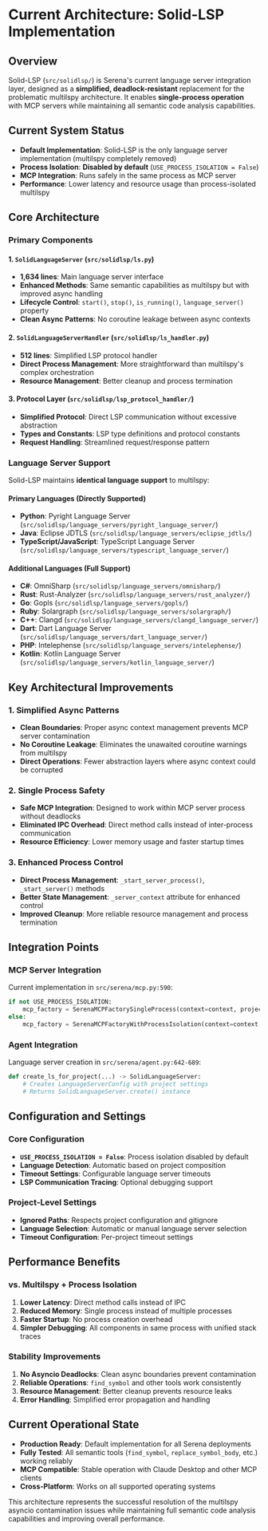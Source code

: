 # Current Architecture: Solid-LSP Implementation

## Overview

Solid-LSP (`src/solidlsp/`) is Serena's current language server integration layer, designed as a **simplified, deadlock-resistant** replacement for the problematic multilspy architecture. It enables **single-process operation** with MCP servers while maintaining all semantic code analysis capabilities.

## Current System Status

- **Default Implementation**: Solid-LSP is the only language server implementation (multilspy completely removed)
- **Process Isolation**: **Disabled by default** (`USE_PROCESS_ISOLATION = False`)
- **MCP Integration**: Runs safely in the same process as MCP server
- **Performance**: Lower latency and resource usage than process-isolated multilspy

## Core Architecture

### Primary Components

#### 1. **`SolidLanguageServer`** (`src/solidlsp/ls.py`)
- **1,634 lines**: Main language server interface
- **Enhanced Methods**: Same semantic capabilities as multilspy but with improved async handling
- **Lifecycle Control**: `start()`, `stop()`, `is_running()`, `language_server()` property
- **Clean Async Patterns**: No coroutine leakage between async contexts

#### 2. **`SolidLanguageServerHandler`** (`src/solidlsp/ls_handler.py`)
- **512 lines**: Simplified LSP protocol handler
- **Direct Process Management**: More straightforward than multilspy's complex orchestration
- **Resource Management**: Better cleanup and process termination

#### 3. **Protocol Layer** (`src/solidlsp/lsp_protocol_handler/`)
- **Simplified Protocol**: Direct LSP communication without excessive abstraction
- **Types and Constants**: LSP type definitions and protocol constants
- **Request Handling**: Streamlined request/response pattern

### Language Server Support

Solid-LSP maintains **identical language support** to multilspy:

#### Primary Languages (Directly Supported)
- **Python**: Pyright Language Server (`src/solidlsp/language_servers/pyright_language_server/`)
- **Java**: Eclipse JDTLS (`src/solidlsp/language_servers/eclipse_jdtls/`)
- **TypeScript/JavaScript**: TypeScript Language Server (`src/solidlsp/language_servers/typescript_language_server/`)

#### Additional Languages (Full Support)  
- **C#**: OmniSharp (`src/solidlsp/language_servers/omnisharp/`)
- **Rust**: Rust-Analyzer (`src/solidlsp/language_servers/rust_analyzer/`)
- **Go**: Gopls (`src/solidlsp/language_servers/gopls/`)
- **Ruby**: Solargraph (`src/solidlsp/language_servers/solargraph/`)
- **C++**: Clangd (`src/solidlsp/language_servers/clangd_language_server/`)
- **Dart**: Dart Language Server (`src/solidlsp/language_servers/dart_language_server/`)
- **PHP**: Intelephense (`src/solidlsp/language_servers/intelephense/`)
- **Kotlin**: Kotlin Language Server (`src/solidlsp/language_servers/kotlin_language_server/`)

## Key Architectural Improvements

### 1. **Simplified Async Patterns**
- **Clean Boundaries**: Proper async context management prevents MCP server contamination
- **No Coroutine Leakage**: Eliminates the unawaited coroutine warnings from multilspy
- **Direct Operations**: Fewer abstraction layers where async context could be corrupted

### 2. **Single Process Safety**
- **Safe MCP Integration**: Designed to work within MCP server process without deadlocks
- **Eliminated IPC Overhead**: Direct method calls instead of inter-process communication
- **Resource Efficiency**: Lower memory usage and faster startup times

### 3. **Enhanced Process Control**
- **Direct Process Management**: `_start_server_process()`, `_start_server()` methods
- **Better State Management**: `_server_context` attribute for enhanced control
- **Improved Cleanup**: More reliable resource management and process termination

## Integration Points

### MCP Server Integration
Current implementation in `src/serena/mcp.py:590`:
```python
if not USE_PROCESS_ISOLATION:
    mcp_factory = SerenaMCPFactorySingleProcess(context=context, project=project_file)
else:
    mcp_factory = SerenaMCPFactoryWithProcessIsolation(context=context, project=project_file)
```

### Agent Integration
Language server creation in `src/serena/agent.py:642-689`:
```python
def create_ls_for_project(...) -> SolidLanguageServer:
    # Creates LanguageServerConfig with project settings
    # Returns SolidLanguageServer.create() instance
```

## Configuration and Settings

### Core Configuration
- **`USE_PROCESS_ISOLATION = False`**: Process isolation disabled by default
- **Language Detection**: Automatic based on project composition
- **Timeout Settings**: Configurable language server timeouts
- **LSP Communication Tracing**: Optional debugging support

### Project-Level Settings
- **Ignored Paths**: Respects project configuration and gitignore
- **Language Selection**: Automatic or manual language server selection  
- **Timeout Configuration**: Per-project timeout settings

## Performance Benefits

### vs. Multilspy + Process Isolation
1. **Lower Latency**: Direct method calls instead of IPC
2. **Reduced Memory**: Single process instead of multiple processes
3. **Faster Startup**: No process creation overhead
4. **Simpler Debugging**: All components in same process with unified stack traces

### Stability Improvements
1. **No Asyncio Deadlocks**: Clean async boundaries prevent contamination
2. **Reliable Operations**: `find_symbol` and other tools work consistently
3. **Resource Management**: Better cleanup prevents resource leaks
4. **Error Handling**: Simplified error propagation and handling

## Current Operational State

- **Production Ready**: Default implementation for all Serena deployments
- **Fully Tested**: All semantic tools (`find_symbol`, `replace_symbol_body`, etc.) working reliably
- **MCP Compatible**: Stable operation with Claude Desktop and other MCP clients
- **Cross-Platform**: Works on all supported operating systems

This architecture represents the successful resolution of the multilspy asyncio contamination issues while maintaining full semantic code analysis capabilities and improving overall performance.